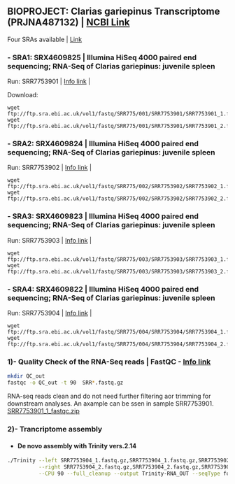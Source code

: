 
## BIOPROJECT: Clarias gariepinus Transcriptome (PRJNA487132) | [NCBI Link](https://www.ncbi.nlm.nih.gov/search/all/?term=PRJNA487132)

Four SRAs available | [Link](https://www.ncbi.nlm.nih.gov/sra?linkname=bioproject_sra_all&from_uid=487132)

### - SRA1: SRX4609825 | Illumina HiSeq 4000 paired end sequencing; RNA-Seq of Clarias gariepinus: juvenile spleen

Run: SRR7753901 | [Info link](https://www.ebi.ac.uk/ena/browser/view/SRR7753901?show=reads) | 

Download: 

```
wget ftp://ftp.sra.ebi.ac.uk/vol1/fastq/SRR775/001/SRR7753901/SRR7753901_1.fastq.gz
wget ftp://ftp.sra.ebi.ac.uk/vol1/fastq/SRR775/001/SRR7753901/SRR7753901_2.fastq.gz

```


### - SRA2: SRX4609824 | Illumina HiSeq 4000 paired end sequencing; RNA-Seq of Clarias gariepinus: juvenile spleen

   Run: SRR7753902 | [Info link](https://www.ebi.ac.uk/ena/browser/view/SRR7753902?show=reads) | 
   
   
```
wget ftp://ftp.sra.ebi.ac.uk/vol1/fastq/SRR775/002/SRR7753902/SRR7753902_1.fastq.gz
wget ftp://ftp.sra.ebi.ac.uk/vol1/fastq/SRR775/002/SRR7753902/SRR7753902_2.fastq.gz

```
   
   
   
### - SRA3: SRX4609823 | Illumina HiSeq 4000 paired end sequencing; RNA-Seq of Clarias gariepinus: juvenile spleen

   Run: SRR7753903 | [Info link](https://www.ebi.ac.uk/ena/browser/view/SRR7753903?show=reads) | 
   
   
```
wget ftp://ftp.sra.ebi.ac.uk/vol1/fastq/SRR775/003/SRR7753903/SRR7753903_1.fastq.gz
wget ftp://ftp.sra.ebi.ac.uk/vol1/fastq/SRR775/003/SRR7753903/SRR7753903_2.fastq.gz

```
   

### - SRA4: SRX4609822 | Illumina HiSeq 4000 paired end sequencing; RNA-Seq of Clarias gariepinus: juvenile spleen

   Run: SRR7753904 | [Info link](https://www.ebi.ac.uk/ena/browser/view/SRR7753904?show=reads) | 
   
   
```
wget ftp://ftp.sra.ebi.ac.uk/vol1/fastq/SRR775/004/SRR7753904/SRR7753904_1.fastq.gz
wget ftp://ftp.sra.ebi.ac.uk/vol1/fastq/SRR775/004/SRR7753904/SRR7753904_2.fastq.gz

```

### 1)- Quality Check of the RNA-Seq reads | FastQC - [Info link](https://www.bioinformatics.babraham.ac.uk/projects/fastqc/)

```bash
mkdir QC_out
fastqc -o QC_out -t 90  SRR*.fastq.gz

```
RNA-seq reads clean and do not need further filtering aor trimming for downstream analyses. An axample can be ssen in sample SRR7753901.
[SRR7753901_1_fastqc.zip](https://github.com/bbalog87/catfish-genome/files/8351519/SRR7753901_1_fastqc.zip)


### 2)- Trancriptome assembly
- #### De novo assembly with Trinity vers.2.14

```bash
./Trinity --left SRR7753904_1.fastq.gz,SRR7753904_1.fastq.gz,SRR7753902_1.fastq.gz,SRR7753901_1.fastq.gz \
          --right SRR7753904_2.fastq.gz,SRR7753904_2.fastq.gz,SRR7753902_2.fastq.gz,SRR7753901_2.fastq.gz \
		  --CPU 90 --full_cleanup --output Trinity-RNA_OUT --seqType fq --max_memory 300G
```
